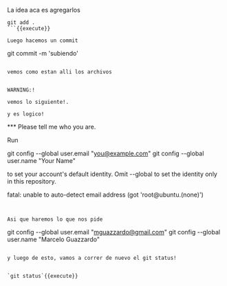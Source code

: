 
La idea aca es agregarlos
```
git add . 
```{{execute}}

Luego hacemos un commit 

```
git commit -m 'subiendo'
```{{execute}}

vemos como estan alli los archivos


WARNING:!

vemos lo siguiente!.

y es logico!

```
*** Please tell me who you are.

Run

  git config --global user.email "you@example.com"
  git config --global user.name "Your Name"

to set your account's default identity.
Omit --global to set the identity only in this repository.

fatal: unable to auto-detect email address (got 'root@ubuntu.(none)')

```


Asi que haremos lo que nos pide

```
  git config --global user.email "mguazzardo@gmail.com"
  git config --global user.name "Marcelo Guazzardo"
```{{execute}}

y luego de esto, vamos a correr de nuevo el git status!


`git status`{{execute}}


